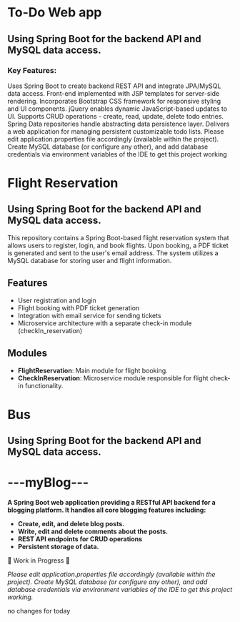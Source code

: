 <h1>To-Do Web app</h1>
<h2>
Using Spring Boot for the backend API and MySQL data access.</h2>
<h3>Key Features:</h3>

<spam>
Uses Spring Boot to create backend REST API and integrate JPA/MySQL data access.
Front-end implemented with JSP templates for server-side rendering.
Incorporates Bootstrap CSS framework for responsive styling and UI components.
jQuery enables dynamic JavaScript-based updates to UI.
Supports CRUD operations - create, read, update, delete todo entries.
Spring Data repositories handle abstracting data persistence layer.
Delivers a web application for managing persistent customizable todo lists.
Please edit application.properties file accordingly (available within the project). Create MySQL database (or configure any other), and add database credentials via environment variables of the IDE to get this project working

</spam>
<h1>Flight Reservation</h1>
<h2>
Using Spring Boot for the backend API and MySQL data access.</h2>
This repository contains a Spring Boot-based flight reservation system that allows users to register, login, and book flights. Upon booking, a PDF ticket is generated and sent to the user's email address. The system utilizes a MySQL database for storing user and flight information.

## Features
- User registration and login
- Flight booking with PDF ticket generation
- Integration with email service for sending tickets
- Microservice architecture with a separate check-in module (checkIn_reservation)

## Modules
- **FlightReservation**: Main module for flight booking.
- **CheckInReservation**: Microservice module responsible for flight check-in functionality.
   

<h1>Bus</h1>
<h2>
Using Spring Boot for the backend API and MySQL data access.</h2>

<h1>---myBlog---</h1>

<strong>
A Spring Boot web application providing a RESTful API backend for a blogging platform. It handles all core blogging features including:
  
- Create, edit, and delete blog posts.
- Write, edit and delete comments about the posts.
- REST API endpoints for CRUD operations
- Persistent storage of data.
</strong>

🚧 Work in Progress 🚧

_Please edit application.properties file accordingly (available within the project). Create MySQL database (or configure any other), and add database credentials via environment variables of the IDE to get this project working._

no changes for today
